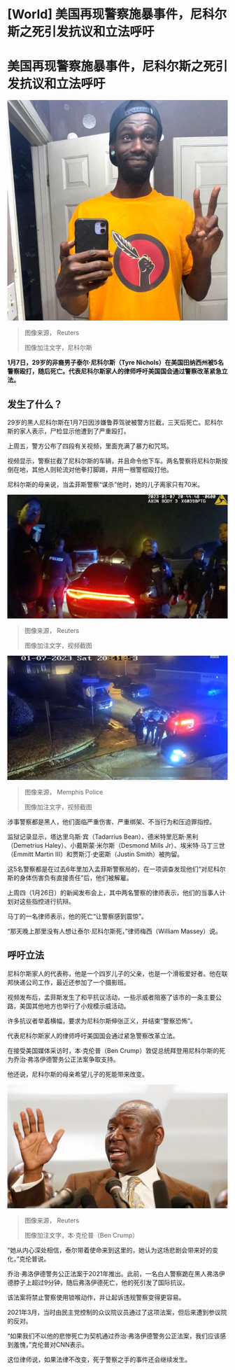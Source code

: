 # [World] 美国再现警察施暴事件，尼科尔斯之死引发抗议和立法呼吁

#  美国再现警察施暴事件，尼科尔斯之死引发抗议和立法呼吁


![尼科尔斯](_128433214_screenshot2023-01-26at6.38.50pm.png)

> 图像来源，  Reuters
>
> 图像加注文字，尼科尔斯

**1月7日，29岁的非裔男子泰尔·尼科尔斯（Tyre Nichols）在美国田纳西州被5名警察殴打，随后死亡。代表尼科尔斯家人的律师呼吁美国国会通过警察改革紧急立法。**

##  发生了什么？

29岁的黑人尼科尔斯在1月7日因涉嫌鲁莽驾驶被警方拦截，三天后死亡。尼科尔斯的家人表示，尸检显示他遭到了严重殴打。

上周五，警方公布了四段有关视频，里面充满了暴力和咒骂。

视频显示，警察拦截了尼科尔斯的车辆，并且命令他下车。两名警察将尼科尔斯按倒在地，其他人则轮流对他拳打脚踢，并用一根警棍殴打他。

尼科尔斯的母亲说，当孟菲斯警察“谋杀”他时，她的儿子离家只有70米。

![视频截图](_128443989_57c3b58b2313f63eba9b6e4691f4cfa2b6448b9c.jpg)

> 图像来源，  Reuters
>
> 图像加注文字，视频截图

![视频截图](_128443773_memphis.jpg)

> 图像来源，  Memphis Police
>
> 图像加注文字，视频截图

涉事警察都是黑人，他们面临严重伤害、严重绑架、不当行为和压迫罪指控。

监狱记录显示，塔达里乌斯·宾（Tadarrius Bean）、德米特里厄斯·黑利（Demetrius Haley）、小戴斯蒙·米尔斯（Desmond Mills Jr）、埃米特·马丁三世（Emmitt Martin III）和贾斯汀·史密斯（Justin Smith）被拘留。

这5名警察都是在过去6年里加入孟菲斯警察局的，在一项调查发现他们“对尼科尔斯的身体伤害负有直接责任”后，他们被解雇。

上周四（1月26日）的新闻发布会上，其中两名警察的律师表示，他们的当事人计划对这些指控进行抗辩。

马丁的一名律师表示，他的死亡“让警察感到震惊”。

“那天晚上那里没有人想让泰尔·尼科尔斯死，”律师梅西（William Massey）说。

##  呼吁立法

尼科尔斯家人的代表称，他是一个四岁儿子的父亲，也是一个滑板爱好者。他在联邦快递公司工作，最近还参加了一个摄影班。

视频发布后，孟菲斯发生了和平抗议活动，一些示威者阻塞了该市的一条主要公路，美国其他地方也举行了小规模示威活动。

许多抗议者举着横幅，要求为尼科尔斯伸张正义，并结束“警察恐怖”。

代表尼科尔斯家人的律师呼吁美国国会通过紧急警察改革立法。

在接受美国媒体采访时，本·克伦普（Ben Crump）敦促总统拜登用尼科尔斯的死为乔治·弗洛伊德警务公正法案争取支持。

他还说，尼科尔斯的母亲希望儿子的死能带来改变。

![克伦普](_128454245_4f084066914d01bc63b96f285ea1c25859f17acb366_247_2190_12321000x563.jpg)

> 图像来源，  Reuters
>
> 图像加注文字，本·克伦普（Ben Crump）

“她从内心深处相信，泰尔带着使命来到这里的，她认为这场悲剧会带来好的变化，”克伦普说。

乔治·弗洛伊德警务公正法案于2021年推出。此前，一名白人警察跪在黑人弗洛伊德脖子上超过9分钟，随后弗洛伊德死亡，他的死引发了国际抗议。

该法案将禁止警察使用锁喉动作，并让起诉违规警察变得更容易。

2021年3月，当时由民主党控制的众议院议员通过了这项法案，但后来遭到参议院的反对。

“如果我们不以他的悲惨死亡为契机通过乔治·弗洛伊德警务公正法案，我们应该感到羞愧，”克伦普对CNN表示。

这位律师说，如果法律不改变，死于警察之手的事件还会继续发生。


